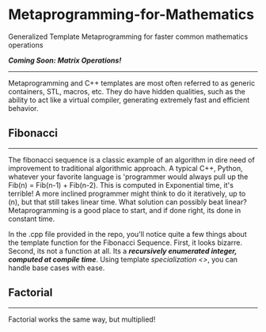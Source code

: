 # Metaprogramming-for-Mathematics
Generalized Template Metaprogramming for faster common mathematics operations

***Coming Soon: Matrix Operations!***
- - - -

Metaprogramming and C++ templates are most often referred to as generic containers, STL, macros, etc. 
They do have hidden qualities, such as the ability to act like a virtual compiler, generating extremely
fast and efficient behavior.

## Fibonacci
- - - -

The fibonacci sequence is a classic example of an algorithm in dire need of improvement to traditional
algorithmic approach. A typical C++, Python, whatever your favorite language is 'programmer would always
pull up the Fib(n) = Fib(n-1) + Fib(n-2). This is computed in Exponential time, it's terrible! A more 
inclined programmer might think to do it iteratively, up to (n), but that still takes linear time. What
solution can possibly beat linear? Metaprogramming is a good place to start, and if done right, its 
done in constant time. 

In the .cpp file provided in the repo, you'll notice quite a few things about the template function for
the Fibonacci Sequence. First, it looks bizarre. Second, its not a function at all. Its a ***recursively 
enumerated integer, computed at compile time***. Using template *specialization <>*, you can handle base
cases with ease.

## Factorial
- - - -

Factorial works the same way, but multiplied!
